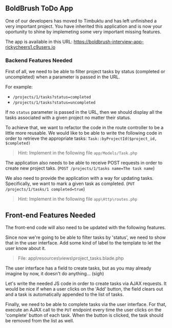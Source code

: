 ## BoldBrush ToDo App

One of our developers has moved to Timbuktu and has left unfinished a very 
important project. You have inherited this application and is now your 
oportunity to shine by implemeting some very important missing features.

The app is available in this URL: https://boldbrush-interview-app-rickycheers1.c9users.io

### Backend Features Needed

First of all, we need to be able to filter project tasks by status 
(completed or uncompleted) when a parameter is passed in the URL.

For example:

- `/projects/1/tasks?status=completed`
- `/projects/1/tasks?status=uncompleted`

If no `status` parameter is passed in the URL, then we should 
display all the tasks associated with a given project no matter their status.

To achieve that, we want to refactor the code in the route controller to be
a little more reusable. We would like to be able to write the following code in 
order to retrieve the appropriate tasks: `Task::byProjectId($project_id, $completed)`

> Hint: Implement in the following file `app/Models/Task.php`

The application also needs to be able to receive POST requests in order to create
new project taks. (`POST /projects/1/tasks name=The task name`)

We also need to provide the application with a way for updating tasks.
Specifically, we want to mark a given task as completed. (`PUT /projects/1/tasks/1 completed=true`)

> Hint: Implement in the following file `app\Http\routes.php`

## Front-end Features Needed

The front-end code will also need to be updated with the following features.

Since now we're going to be able to filter tasks by 'status', we need to show
that in the user interface. Add some kind of label to the template to let the 
user know about it.

> File: app\resources\views\project_tasks.blade.php

The user interface has a field to create tasks, but as you may already imagine by now, 
it doesn't do anything... (sigh) 

Let's write the needed JS code in order to create tasks via AJAX requests.
It would be nice if when a user clicks on the 'Add' button, the field clears out
and a task is automatically appended to the list of tasks.

Finally, we need to be able to complete tasks via the user interface. For that, 
execute an AJAX call to the `PUT` endpoint every time the user clicks on the
'complete' button of each task. When the button is clicked, the task should be
removed from the list as well.
